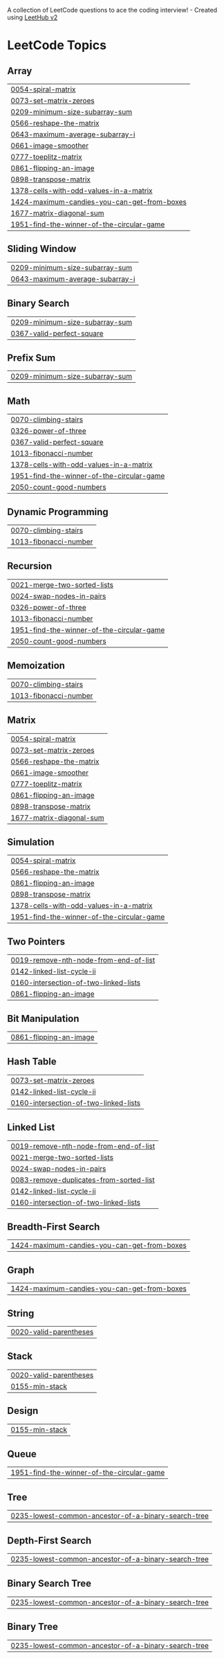 A collection of LeetCode questions to ace the coding interview! - Created using [LeetHub v2](https://github.com/arunbhardwaj/LeetHub-2.0)
<!---LeetCode Topics Start-->
# LeetCode Topics
## Array
|  |
| ------- |
| [0054-spiral-matrix](https://github.com/FayazBalajipeta/leetcode/tree/master/0054-spiral-matrix) |
| [0073-set-matrix-zeroes](https://github.com/FayazBalajipeta/leetcode/tree/master/0073-set-matrix-zeroes) |
| [0209-minimum-size-subarray-sum](https://github.com/FayazBalajipeta/leetcode/tree/master/0209-minimum-size-subarray-sum) |
| [0566-reshape-the-matrix](https://github.com/FayazBalajipeta/leetcode/tree/master/0566-reshape-the-matrix) |
| [0643-maximum-average-subarray-i](https://github.com/FayazBalajipeta/leetcode/tree/master/0643-maximum-average-subarray-i) |
| [0661-image-smoother](https://github.com/FayazBalajipeta/leetcode/tree/master/0661-image-smoother) |
| [0777-toeplitz-matrix](https://github.com/FayazBalajipeta/leetcode/tree/master/0777-toeplitz-matrix) |
| [0861-flipping-an-image](https://github.com/FayazBalajipeta/leetcode/tree/master/0861-flipping-an-image) |
| [0898-transpose-matrix](https://github.com/FayazBalajipeta/leetcode/tree/master/0898-transpose-matrix) |
| [1378-cells-with-odd-values-in-a-matrix](https://github.com/FayazBalajipeta/leetcode/tree/master/1378-cells-with-odd-values-in-a-matrix) |
| [1424-maximum-candies-you-can-get-from-boxes](https://github.com/FayazBalajipeta/leetcode/tree/master/1424-maximum-candies-you-can-get-from-boxes) |
| [1677-matrix-diagonal-sum](https://github.com/FayazBalajipeta/leetcode/tree/master/1677-matrix-diagonal-sum) |
| [1951-find-the-winner-of-the-circular-game](https://github.com/FayazBalajipeta/leetcode/tree/master/1951-find-the-winner-of-the-circular-game) |
## Sliding Window
|  |
| ------- |
| [0209-minimum-size-subarray-sum](https://github.com/FayazBalajipeta/leetcode/tree/master/0209-minimum-size-subarray-sum) |
| [0643-maximum-average-subarray-i](https://github.com/FayazBalajipeta/leetcode/tree/master/0643-maximum-average-subarray-i) |
## Binary Search
|  |
| ------- |
| [0209-minimum-size-subarray-sum](https://github.com/FayazBalajipeta/leetcode/tree/master/0209-minimum-size-subarray-sum) |
| [0367-valid-perfect-square](https://github.com/FayazBalajipeta/leetcode/tree/master/0367-valid-perfect-square) |
## Prefix Sum
|  |
| ------- |
| [0209-minimum-size-subarray-sum](https://github.com/FayazBalajipeta/leetcode/tree/master/0209-minimum-size-subarray-sum) |
## Math
|  |
| ------- |
| [0070-climbing-stairs](https://github.com/FayazBalajipeta/leetcode/tree/master/0070-climbing-stairs) |
| [0326-power-of-three](https://github.com/FayazBalajipeta/leetcode/tree/master/0326-power-of-three) |
| [0367-valid-perfect-square](https://github.com/FayazBalajipeta/leetcode/tree/master/0367-valid-perfect-square) |
| [1013-fibonacci-number](https://github.com/FayazBalajipeta/leetcode/tree/master/1013-fibonacci-number) |
| [1378-cells-with-odd-values-in-a-matrix](https://github.com/FayazBalajipeta/leetcode/tree/master/1378-cells-with-odd-values-in-a-matrix) |
| [1951-find-the-winner-of-the-circular-game](https://github.com/FayazBalajipeta/leetcode/tree/master/1951-find-the-winner-of-the-circular-game) |
| [2050-count-good-numbers](https://github.com/FayazBalajipeta/leetcode/tree/master/2050-count-good-numbers) |
## Dynamic Programming
|  |
| ------- |
| [0070-climbing-stairs](https://github.com/FayazBalajipeta/leetcode/tree/master/0070-climbing-stairs) |
| [1013-fibonacci-number](https://github.com/FayazBalajipeta/leetcode/tree/master/1013-fibonacci-number) |
## Recursion
|  |
| ------- |
| [0021-merge-two-sorted-lists](https://github.com/FayazBalajipeta/leetcode/tree/master/0021-merge-two-sorted-lists) |
| [0024-swap-nodes-in-pairs](https://github.com/FayazBalajipeta/leetcode/tree/master/0024-swap-nodes-in-pairs) |
| [0326-power-of-three](https://github.com/FayazBalajipeta/leetcode/tree/master/0326-power-of-three) |
| [1013-fibonacci-number](https://github.com/FayazBalajipeta/leetcode/tree/master/1013-fibonacci-number) |
| [1951-find-the-winner-of-the-circular-game](https://github.com/FayazBalajipeta/leetcode/tree/master/1951-find-the-winner-of-the-circular-game) |
| [2050-count-good-numbers](https://github.com/FayazBalajipeta/leetcode/tree/master/2050-count-good-numbers) |
## Memoization
|  |
| ------- |
| [0070-climbing-stairs](https://github.com/FayazBalajipeta/leetcode/tree/master/0070-climbing-stairs) |
| [1013-fibonacci-number](https://github.com/FayazBalajipeta/leetcode/tree/master/1013-fibonacci-number) |
## Matrix
|  |
| ------- |
| [0054-spiral-matrix](https://github.com/FayazBalajipeta/leetcode/tree/master/0054-spiral-matrix) |
| [0073-set-matrix-zeroes](https://github.com/FayazBalajipeta/leetcode/tree/master/0073-set-matrix-zeroes) |
| [0566-reshape-the-matrix](https://github.com/FayazBalajipeta/leetcode/tree/master/0566-reshape-the-matrix) |
| [0661-image-smoother](https://github.com/FayazBalajipeta/leetcode/tree/master/0661-image-smoother) |
| [0777-toeplitz-matrix](https://github.com/FayazBalajipeta/leetcode/tree/master/0777-toeplitz-matrix) |
| [0861-flipping-an-image](https://github.com/FayazBalajipeta/leetcode/tree/master/0861-flipping-an-image) |
| [0898-transpose-matrix](https://github.com/FayazBalajipeta/leetcode/tree/master/0898-transpose-matrix) |
| [1677-matrix-diagonal-sum](https://github.com/FayazBalajipeta/leetcode/tree/master/1677-matrix-diagonal-sum) |
## Simulation
|  |
| ------- |
| [0054-spiral-matrix](https://github.com/FayazBalajipeta/leetcode/tree/master/0054-spiral-matrix) |
| [0566-reshape-the-matrix](https://github.com/FayazBalajipeta/leetcode/tree/master/0566-reshape-the-matrix) |
| [0861-flipping-an-image](https://github.com/FayazBalajipeta/leetcode/tree/master/0861-flipping-an-image) |
| [0898-transpose-matrix](https://github.com/FayazBalajipeta/leetcode/tree/master/0898-transpose-matrix) |
| [1378-cells-with-odd-values-in-a-matrix](https://github.com/FayazBalajipeta/leetcode/tree/master/1378-cells-with-odd-values-in-a-matrix) |
| [1951-find-the-winner-of-the-circular-game](https://github.com/FayazBalajipeta/leetcode/tree/master/1951-find-the-winner-of-the-circular-game) |
## Two Pointers
|  |
| ------- |
| [0019-remove-nth-node-from-end-of-list](https://github.com/FayazBalajipeta/leetcode/tree/master/0019-remove-nth-node-from-end-of-list) |
| [0142-linked-list-cycle-ii](https://github.com/FayazBalajipeta/leetcode/tree/master/0142-linked-list-cycle-ii) |
| [0160-intersection-of-two-linked-lists](https://github.com/FayazBalajipeta/leetcode/tree/master/0160-intersection-of-two-linked-lists) |
| [0861-flipping-an-image](https://github.com/FayazBalajipeta/leetcode/tree/master/0861-flipping-an-image) |
## Bit Manipulation
|  |
| ------- |
| [0861-flipping-an-image](https://github.com/FayazBalajipeta/leetcode/tree/master/0861-flipping-an-image) |
## Hash Table
|  |
| ------- |
| [0073-set-matrix-zeroes](https://github.com/FayazBalajipeta/leetcode/tree/master/0073-set-matrix-zeroes) |
| [0142-linked-list-cycle-ii](https://github.com/FayazBalajipeta/leetcode/tree/master/0142-linked-list-cycle-ii) |
| [0160-intersection-of-two-linked-lists](https://github.com/FayazBalajipeta/leetcode/tree/master/0160-intersection-of-two-linked-lists) |
## Linked List
|  |
| ------- |
| [0019-remove-nth-node-from-end-of-list](https://github.com/FayazBalajipeta/leetcode/tree/master/0019-remove-nth-node-from-end-of-list) |
| [0021-merge-two-sorted-lists](https://github.com/FayazBalajipeta/leetcode/tree/master/0021-merge-two-sorted-lists) |
| [0024-swap-nodes-in-pairs](https://github.com/FayazBalajipeta/leetcode/tree/master/0024-swap-nodes-in-pairs) |
| [0083-remove-duplicates-from-sorted-list](https://github.com/FayazBalajipeta/leetcode/tree/master/0083-remove-duplicates-from-sorted-list) |
| [0142-linked-list-cycle-ii](https://github.com/FayazBalajipeta/leetcode/tree/master/0142-linked-list-cycle-ii) |
| [0160-intersection-of-two-linked-lists](https://github.com/FayazBalajipeta/leetcode/tree/master/0160-intersection-of-two-linked-lists) |
## Breadth-First Search
|  |
| ------- |
| [1424-maximum-candies-you-can-get-from-boxes](https://github.com/FayazBalajipeta/leetcode/tree/master/1424-maximum-candies-you-can-get-from-boxes) |
## Graph
|  |
| ------- |
| [1424-maximum-candies-you-can-get-from-boxes](https://github.com/FayazBalajipeta/leetcode/tree/master/1424-maximum-candies-you-can-get-from-boxes) |
## String
|  |
| ------- |
| [0020-valid-parentheses](https://github.com/FayazBalajipeta/leetcode/tree/master/0020-valid-parentheses) |
## Stack
|  |
| ------- |
| [0020-valid-parentheses](https://github.com/FayazBalajipeta/leetcode/tree/master/0020-valid-parentheses) |
| [0155-min-stack](https://github.com/FayazBalajipeta/leetcode/tree/master/0155-min-stack) |
## Design
|  |
| ------- |
| [0155-min-stack](https://github.com/FayazBalajipeta/leetcode/tree/master/0155-min-stack) |
## Queue
|  |
| ------- |
| [1951-find-the-winner-of-the-circular-game](https://github.com/FayazBalajipeta/leetcode/tree/master/1951-find-the-winner-of-the-circular-game) |
## Tree
|  |
| ------- |
| [0235-lowest-common-ancestor-of-a-binary-search-tree](https://github.com/FayazBalajipeta/leetcode/tree/master/0235-lowest-common-ancestor-of-a-binary-search-tree) |
## Depth-First Search
|  |
| ------- |
| [0235-lowest-common-ancestor-of-a-binary-search-tree](https://github.com/FayazBalajipeta/leetcode/tree/master/0235-lowest-common-ancestor-of-a-binary-search-tree) |
## Binary Search Tree
|  |
| ------- |
| [0235-lowest-common-ancestor-of-a-binary-search-tree](https://github.com/FayazBalajipeta/leetcode/tree/master/0235-lowest-common-ancestor-of-a-binary-search-tree) |
## Binary Tree
|  |
| ------- |
| [0235-lowest-common-ancestor-of-a-binary-search-tree](https://github.com/FayazBalajipeta/leetcode/tree/master/0235-lowest-common-ancestor-of-a-binary-search-tree) |
<!---LeetCode Topics End-->